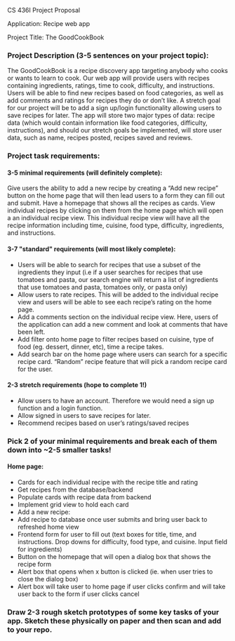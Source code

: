 CS 436I Project Proposal

Application: Recipe web app

Project Title: The GoodCookBook

### Project Description (3-5 sentences on your project topic): 
The GoodCookBook is a recipe discovery app targeting anybody who cooks or wants to learn to cook. Our web app will provide users with recipes containing ingredients, ratings, time to cook, difficulty, and instructions. Users will be able to find new recipes based on food categories, as well as add comments and ratings  for recipes they do or don’t like. A stretch goal for our project will be to add a sign up/login functionality allowing users to save recipes for later. The app will store two major types of data: recipe data (which would contain information like food categories, difficulty, instructions), and should our stretch goals be implemented, will store user data, such as name, recipes posted, recipes saved and reviews.

### Project task requirements: 
#### 3-5 minimal requirements (will definitely complete):
Give users the ability to add a new recipe by creating a “Add new recipe” button on the home page that will then lead users to a form they can fill out and submit.
Have a homepage that shows all the recipes as cards.
View individual recipes by clicking on them from the home page which will open a an individual recipe view. This individual recipe view will have all the recipe information including  time, cuisine, food type, difficulty, ingredients, and instructions.
#### 3-7 "standard" requirements (will most likely complete):
* Users will be able to search for recipes that use a subset of the ingredients they input (i.e if a user searches for recipes that use tomatoes and pasta, our search engine will return a list of ingredients that use tomatoes and pasta, tomatoes only, or pasta only)
* Allow users to rate recipes. This will be added to the individual recipe view and users will be able to see each recipe’s rating on the home page.
* Add a comments section on the individual recipe view. Here, users of the application can add a new comment and look at comments that have been left.
* Add filter onto home page to filter recipes based on cuisine, type of food (eg. dessert, dinner, etc), time a recipe takes. 
* Add search bar on the home page where users can search for a specific recipe card.
“Random” recipe feature that will pick a random recipe card for the user.
#### 2-3 stretch requirements (hope to complete 1!) 
* Allow users to have an account. Therefore we would need a sign up function and a login function.
* Allow signed in users to save recipes for later.
* Recommend recipes based on user’s ratings/saved recipes

### Pick 2 of your minimal requirements and break each of them down into ~2-5 smaller tasks! 
#### Home page: 
* Cards for each individual recipe with the recipe title and rating
* Get recipes from the database/backend
* Populate cards with recipe data from backend
* Implement grid view to hold each card
* Add a new recipe: 
* Add recipe to database once user submits and bring user back to refreshed home view
* Frontend form for user to fill out (text boxes for title, time, and instructions. Drop downs for difficulty, food type, and cuisine. Input field for ingredients)
* Button on the homepage that will open a dialog box that shows the recipe form
* Alert box that opens when x button is clicked (ie. when user tries to close the dialog box)
* Alert box will take user to home page if user clicks confirm and will take user back to the form if user clicks cancel

### Draw 2-3 rough sketch prototypes of some key tasks of your app. Sketch these physically on paper and then scan and add to your repo. 

